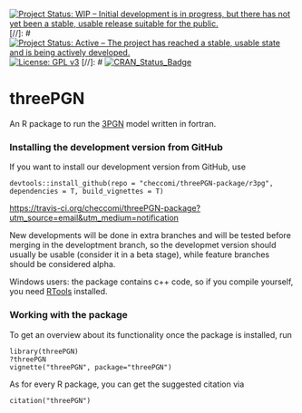 [![Project Status: WIP – Initial development is in progress, but there has not yet been a stable, usable release suitable for the public.](https://www.repostatus.org/badges/latest/wip.svg)](https://www.repostatus.org/#wip)
[//]: # [![Project Status: Active – The project has reached a stable, usable state and is being actively developed.](http://www.repostatus.org/badges/latest/active.svg)](http://www.repostatus.org/#active)
[![License: GPL v3](https://img.shields.io/badge/License-GPL%20v3-blue.svg)](https://www.gnu.org/licenses/gpl-3.0)
[//]: # [![CRAN_Status_Badge](http://www.r-pkg.org/badges/version/BayesianTools)](https://cran.r-project.org/package=BayesianTools)

# threePGN

An R package to run the [3PGN](http://3pg.forestry.ubc.ca) model written in fortran.

### Installing the development version from GitHub

If you want to install our development version from GitHub, use 

```{r}
devtools::install_github(repo = "checcomi/threePGN-package/r3pg", dependencies = T, build_vignettes = T)
```

https://travis-ci.org/checcomi/threePGN-package?utm_source=email&utm_medium=notification


New developments will be done in extra branches and will be tested before merging in the developtment branch, so the developmet version should usually be usable (consider it in a beta stage), while feature branches should be considered alpha. 

Windows users: the package contains c++ code, so if you compile yourself, you need [RTools](https://cran.r-project.org/bin/windows/Rtools/) installed. 

### Working with the package

To get an overview about its functionality once the package is installed, run

```{r}
library(threePGN)
?threePGN
vignette("threePGN", package="threePGN")
```

As for every R package, you can get the suggested citation via

```{r}
citation("threePGN")
```
